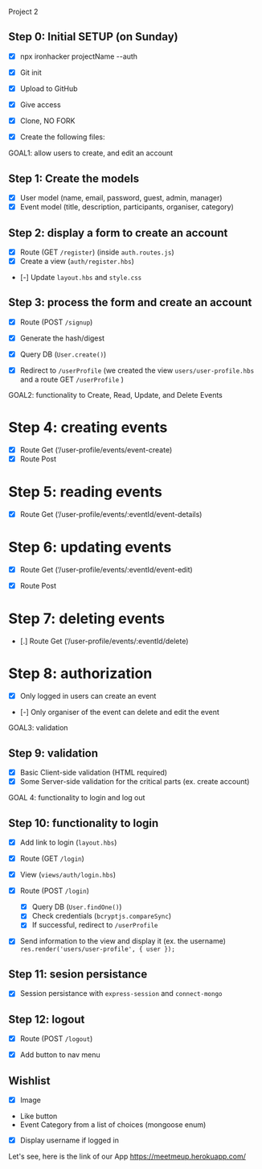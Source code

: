 Project 2

## Step 0: Initial SETUP (on Sunday)

- [X] npx ironhacker projectName --auth
- [X] Git init
- [X] Upload to GitHub
- [X] Give access
- [X] Clone, NO FORK
- [X] Create the following files:


GOAL1: allow users to create, and edit an account

## Step 1: Create the models
- [X] User model (name, email, password, guest, admin, manager)
- [X] Event model (title, description, participants, organiser, category)

## Step 2: display a form to create an account

- [X] Route (GET `/register`) (inside `auth.routes.js`)
- [X] Create a view (`auth/register.hbs`)
- [-] Update `layout.hbs` and `style.css`

## Step 3: process the form and create an account

- [X] Route (POST `/signup`)
- [x] Generate the hash/digest
- [x] Query DB (`User.create()`)
- [x] Redirect to `/userProfile` (we created the view `users/user-profile.hbs` and a route GET `/userProfile` )



GOAL2: functionality to Create, Read, Update, and Delete Events

# Step 4: creating events

- [x] Route Get (‘/user-profile/events/event-create)
- [x] Route Post

# Step 5: reading events

- [x] Route Get (‘/user-profile/events/:eventId/event-details)


# Step 6: updating events

- [x] Route Get (‘/user-profile/events/:eventId/event-edit)
- [x] Route Post


# Step 7: deleting events
- [.] Route Get (‘/user-profile/events/:eventId/delete)


# Step 8: authorization

- [X] Only logged in users can create an event
- [-] Only organiser of the event can delete and edit the event



GOAL3: validation

## Step 9: validation

- [X] Basic Client-side validation (HTML required)
- [X] Some Server-side validation for the critical parts (ex. create account)

GOAL 4: functionality to login and log out

## Step 10: functionality to login

- [X] Add link to login (`layout.hbs`)

- [X] Route (GET `/login`)
- [X] View (`views/auth/login.hbs`)

- [X] Route (POST `/login`)
  - [X] Query DB (`User.findOne()`)
  - [X] Check credentials (`bcryptjs.compareSync`)
  - [X] If successful, redirect to `/userProfile`

- [X] Send information to the view and display it (ex. the username)
  `res.render('users/user-profile', { user });`


## Step 11: sesion persistance

- [X] Session persistance with `express-session` and `connect-mongo`

## Step 12: logout
- [X] Route (POST `/logout`)
- [X] Add button to nav menu


## Wishlist
- [X] Image
- Like button
- Event Category from a list of choices (mongoose enum)
- [X] Display username if logged in 

Let's see, here is the link of our App https://meetmeup.herokuapp.com/

